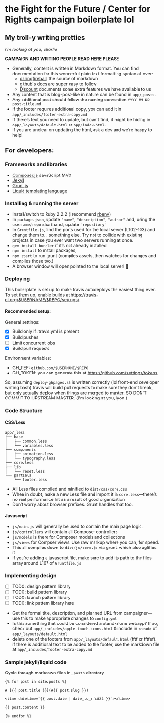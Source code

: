 # the Fight for the Future / Center for Rights campaign boilerplate lol

## My troll-y writing pretties

_i’m looking at you, charlie_

**CAMPAIGN AND WRITING PEOPLE READ HERE PLEASE**

- Generally, content is written in Markdown format. You can find documentation
for this wonderful plain text formatting syntax all over:
    - [daringfireball][07], the source of markdown
    - [github][08]'s docs are super easy to follow
    - [Discount][09] documents some extra features we have available to us
- Any content that is blog-post-like in nature can be found in `app/_posts`.
- Any additional post should follow the naming convention
`YYYY-MM-DD-post-title.md`
- If the footer requires additional copy, you can add it in
`app/_includes/footer-extra-copy.md`
- If there’s text you need to update, but can't find, it might be hiding in
`app/_layouts/default.html` or `app/index.html`.
- If you are unclear on updating the html, ask a dev and we’re happy to help!

## For developers:

### Frameworks and libraries

- [Composer.js][02] JavaScript MVC
- [Jekyll][03]
- [Grunt.js][04]
- [Liquid templating language][05]

### Installing & running the server

- Install/switch to Ruby 2.2.2 (i recommend [rbenv][01])
- In `package.json`, update `"name"`, `"description"`, `"author"` and, using the
`username/repo` shorthand, update `"repository"`
- In `Gruntfile.js`, find the ports used for the local server (L102-103) and
change them to… something else. Try not to collide with existing projects in
case you ever want two servers running at once.
- `gem install bundler` if it’s not already installed
- `npm install` to install packages,
- `npm start` to run grunt (compiles assets, then watches for changes and
compiles those too.)
- A browser window will open pointed to the local server! 🎉

### Deploying

This boilerplate is set up to make travis autodeploys the easiest thing ever.
To set them up, enable builds at
https://travis-ci.org/$USERNAME/$REPO/settings/

#### Recommended setup:

General settings:

- [X] Build only if .travis.yml is present
- [X] Build pushes
- [ ] Limit concurrent jobs
- [X] Build pull requests

Environment variables:

- GH_REF: `github.com/$USERNAME/$REPO`
- GH_TOKEN: you can generate this at <https://github.com/settings/tokens>

So, assuming `deploy-ghpages.sh` is written correctly (lol front-end developer
writing bash) travis will build pull requests to make sure they don't break, but
only actually deploy when things are merged to master. SO DON'T COMMIT TO
UPSTREAM MASTER. (i'm looking at you, lyon.)

### Code Structure

#### CSS/Less

```
app/_less
├── base
│   ├── common.less
│   └── variables.less
├── components
│   ├── animation.less
│   └── typography.less
├── core.less
├── lib
│   └── reset.less
└── partials
    └── footer.less
```

- All Less files compiled and minified to `dist/css/core.css`
- When in doubt, make a new Less file and import it in `core.less`—there’s no
real performance hit as a result of good organization
- Don’t worry about browser prefixes. Grunt handles that too.

#### Javascript

- `js/main.js` will generally be used to contain the main page logic.
- `js/controllers` will contain all Composer controllers
- `js/models` is there for Composer models and collections
- `js/views` for Compser views. Use raw markup where you can, for speed.
- This all compiles down to `dist/js/core.js` via grunt, which also uglifies it
- If you’re adding a javascript file, make sure to add its path to the files
array around L167 of `Gruntfile.js`


### Implementing design

- [ ] TODO: design pattern library
- [ ] TODO: build pattern library
- [ ] TODO: launch pattern library
- [ ] TODO: link pattern library here

- Get the formal title, description, and planned URL from campaigner—use this to
make appropriate changes to `config.yml`
- Is this something that could be considered a stand-alone webapp? If so, check
out `app/_includes/apple-touch-icons.html` & include in `<head>` of
`app/_layouts/default.html`
- delete one of the footers from `app/_layouts/default.html` (fftf or fftfef).
if there is additional text to be added to the footer, use the markdown file at
`app/_includes/footer-extra-copy.md`

### Sample jekyll/liquid code

Cycle through markdown files in `_posts` directory

```liquid
{% for post in site.posts %}

# [{{ post.title }}](#{{ post.slug }})

<time datetime="{{ post.date | date_to_rfc822 }}"></time>

{{ post.content }}

{% endfor %}
```

[01]: https://github.com/sstephenson/rbenv
[02]: https://lyonbros.github.io/composer.js/
[03]: http://jekyllrb.com/docs/home/
[04]: http://gruntjs.com/getting-started
[05]: https://github.com/Shopify/liquid/wiki/Liquid-for-Designers

[07]: http://daringfireball.net/projects/markdown/syntax
[08]: https://help.github.com/articles/markdown-basics/
[09]: http://www.pell.portland.or.us/~orc/Code/discount/#Language.extensions
